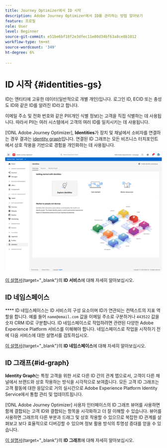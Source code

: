 ```yaml
---
title: Journey Optimizer에서 ID 시작
description: Adobe Journey Optimizer에서 ID를 관리하는 방법 알아보기
feature: 프로필
role: User
level: Beginner
source-git-commit: e51be6bf18f2e3dfec11e80d34bf63a8ce8b1012
workflow-type: tm+mt
source-wordcount: '349'
ht-degree: 6%

---
```


# ID 시작 {#identities-gs}

ID는 엔티티에 고유한 데이터(일반적으로 개별 개인)입니다. 로그인 ID, ECID 또는 충성도 ID와 같은 ID를 알려진 ID라고 합니다.

이메일 주소 및 전화 번호와 같은 PII(개인 식별 정보)는 고객을 직접 식별하는 데 사용됩니다. 따라서 PII는 여러 시스템에서 고객의 여러 ID를 일치시키는 데 사용됩니다.

[!DNL Adobe Journey Optimizer], **Identities**&#x200B;가 장치 및 채널에서 소비자를 연결하는 경우 결과는 [identity graph](#id-graph)입니다. 연결된 ID 그래프는 모든 비즈니스 터치포인트에서 상호 작용을 기반으로 경험을 개인화하는 데 사용됩니다.

![](assets/identities-home.png)

[이 설명서](https://experienceleague.adobe.com/docs/experience-platform/identity/home.html){target=&quot;_blank&quot;}의 **ID 서비스**&#x200B;에 대해 자세히 알아보십시오.

## ID 네임스페이스

**** ID 네임스페이스는 ID 서비스의 구성 요소이며 ID가 연관되는 컨텍스트의 지표 역할을 합니다. 예를 들어 `name@email.com` 값을 이메일 주소로 구분하거나 `443522` 값을 숫자 CRM ID로 구분합니다. ID 네임스페이스로 작업하려면 관련된 다양한 Adobe Experience Platform 서비스를 이해해야 합니다. 네임스페이스로 작업을 시작하기 전에 다음 서비스에 대한 설명서를 검토하십시오.

[이 설명서](https://experienceleague.adobe.com/docs/experience-platform/identity/namespaces.html){target=&quot;_blank&quot;}의 **ID 네임스페이스**&#x200B;에 대해 자세히 알아보십시오.

## ID 그래프{#id-graph}

**Identity Graph**&#x200B;는 특정 고객을 위한 서로 다른 ID 간의 관계 맵으로서, 고객이 다른 채널에서 브랜드와 상호 작용하는 방식을 시각적으로 보여줍니다. 모든 고객 ID 그래프는 고객 활동에 대한 응답으로 거의 실시간으로 Adobe Experience Platform Identity Service에서 통합 관리 및 업데이트됩니다.

[!DNL Adobe Journey Optimizer] 사용자 인터페이스의 ID 그래프 뷰어를 사용하면 함께 결합되는 고객 ID와 결합되는 항목을 시각화하고 더 잘 이해할 수 있습니다. 뷰어를 사용하면 그래프의 다른 부분과 드래그 및 상호 작용할 수 있으므로 복잡한 ID 관계를 살펴보고 보다 효율적으로 디버깅할 수 있으며 정보 활용 방식의 투명성 증대를 얻을 수 있습니다.

[이 설명서](https://experienceleague.adobe.com/docs/experience-platform/identity/ui/identity-graph-viewer.html){target=&quot;_blank&quot;}의 **ID 그래프**&#x200B;에 대해 자세히 알아보십시오.

